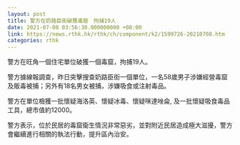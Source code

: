 ```yaml
---
layout: post
title: 警方在奶路臣街破獲毒窟　拘捕19人
date: 2021-07-08 03:56:30.000000000 +08:00
link: https://news.rthk.hk/rthk/ch/component/k2/1599726-20210708.htm
categories: rthk
---
```


警方在旺角一個住宅單位破獲一個毒窟，拘捕19人。

警方據線報調查，昨日突擊搜查奶路臣街一個單位，一名58歲男子涉嫌經營毒窟及販毒被捕；另外有18名男女被捕，涉嫌吸食或注射毒品。

警方在單位檢獲一批懷疑海洛英、懷疑冰毒、懷疑咪達唑侖, 及一批懷疑吸食毒品工具，總市值約12000。

警方表示，位於民居的毒窟衛生情況非常惡劣，並對附近民居造成極大滋擾，警方會繼續進行相關的執法行動，提升區內治安。
